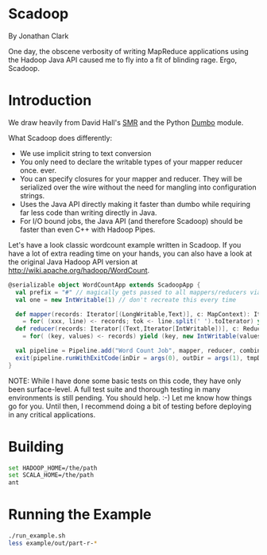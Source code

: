 Scadoop
=======
By Jonathan Clark

One day, the obscene verbosity of writing MapReduce applications using the Hadoop Java API caused me to fly into a fit of blinding rage. Ergo, Scadoop.

Introduction
============

We draw heavily from David Hall's [SMR](https://github.com/dlwh/smr) and the Python [Dumbo](https://github.com/klbostee/dumbo) module.

What Scadoop does differently:

* We use implicit string to text conversion
* You only need to declare the writable types of your mapper reducer once. ever.
* You can specify closures for your mapper and reducer. They will be serialized over the wire without the need for mangling into configuration strings.
* Uses the Java API directly making it faster than dumbo while requiring far less code than writing directly in Java.
* For I/O bound jobs, the Java API (and therefore Scadoop) should be faster than even C++ with Hadoop Pipes.

Let's have a look classic wordcount example written in Scadoop. If you have a lot of extra reading time on your hands, you can also have a look at the original Java Hadoop API version at http://wiki.apache.org/hadoop/WordCount.

```scala
@serializable object WordCountApp extends ScadoopApp {
  val prefix = "#" // magically gets passed to all mappers/reducers via closure serialization
  val one = new IntWritable(1) // don't recreate this every time

  def mapper(records: Iterator[(LongWritable,Text)], c: MapContext): Iterator[(Text,IntWritable)]
    = for( (xxx, line) <- records; tok <- line.split(' ').toIterator) yield (new Text(prefix+tok), one)
  def reducer(records: Iterator[(Text,Iterator[IntWritable])], c: ReduceContext): Iterator[(Text,IntWritable)]
    = for( (key, values) <- records) yield (key, new IntWritable(values.map(_.get).sum))

  val pipeline = Pipeline.add("Word Count Job", mapper, reducer, combiner=Some(reducer _))
  exit(pipeline.runWithExitCode(inDir = args(0), outDir = args(1), tmpDir = ""))
}
```

NOTE: While I have done some basic tests on this code, they have only been surface-level. A full test suite and thorough testing in many environments is still pending. You should help. :-) Let me know how things go for you. Until then, I recommend doing a bit of testing before deploying in any critical applications.

Building
========

```bash
set HADOOP_HOME=/the/path
set SCALA_HOME=/the/path
ant
```

Running the Example
===================

```bash
./run_example.sh
less example/out/part-r-*
```
